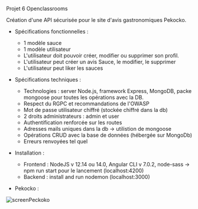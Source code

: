 Projet 6 Openclassrooms


Création d'une API sécurisée pour le site d'avis gastronomiques Pekocko. 

* Spécifications fonctionnelles : 
  - 1 modèle sauce
  - 1 modèle utilisateur
  - L'utilisateur doit pouvoir créer, modifier ou supprimer son profil.
  - L'utilisateur peut créer un avis Sauce, le modifier, le supprimer
  - L'utilisateur peut liker les sauces
  
* Spécifications techniques : 
  - Technologies : server Node.js, framework Express, MongoDB, packe mongoose pour toutes les opérations avec la DB.
  - Respect du RGPC et recommandations de l'OWASP
  - Mot de passe utilisateur chiffré (stockée chiffré dans la db)
  - 2 droits administrateurs : admin et user
  - Authentification renforcée sur les routes
  - Adresses mails uniques dans la db -> utilistion de mongoose
  - Opérations CRUD avec la base de données (hébergée sur MongoDb)
  - Erreurs renvoyées tel quel

* Installation : 
  - Frontend : NodeJS v 12.14 ou 14.0, Angular CLI v 7.0.2, node-sass -> npm run start pour le lancement (localhost:4200)
  - Backend : install and run nodemon (localhost:3000)

* Pekocko : 

![screenPeckoko](https://user-images.githubusercontent.com/79877110/136541469-433c92a4-f80d-4f57-8ad1-e6a8ce72b938.jpg)
